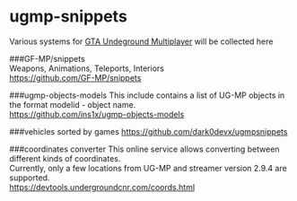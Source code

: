 # ugmp-snippets

Various systems for [GTA Undeground Multiplayer](https://gtaundergroundmod.com/) will be collected here

###GF-MP/snippets  
Weapons, Animations, Teleports, Interiors  
https://github.com/GF-MP/snippets  

###ugmp-objects-models
This include contains a list of UG-MP objects in the format modelid - object name.  
https://github.com/ins1x/ugmp-objects-models  

###vehicles sorted by games
https://github.com/dark0devx/ugmpsnippets  

###coordinates converter
This online service allows converting between different kinds of coordinates.  
Currently, only a few locations from UG-MP and streamer version 2.9.4 are supported.  
https://devtools.undergroundcnr.com/coords.html  